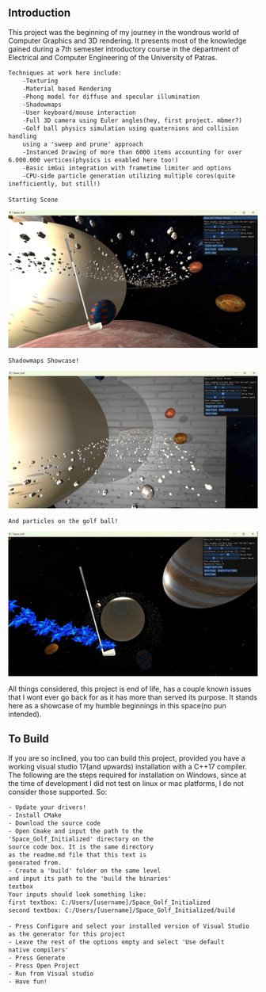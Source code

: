 Introduction
------------

This project was the beginning of my journey in the wondrous world of 
Computer Graphics and 3D rendering. It presents most of the knowledge gained
during a 7th semester introductory course in the department of Electrical and Computer
Engineering of the University of Patras.

	Techniques at work here include:
	    -Texturing
	    -Material based Rendering
	    -Phong model for diffuse and specular illumination
	    -Shadowmaps
	    -User keyboard/mouse interaction
	    -Full 3D camera using Euler angles(hey, first project. mbmer?)
	    -Golf ball physics simulation using quaternions and collision handling
	    using a 'sweep and prune' approach
	    -Instanced Drawing of more than 6000 items accounting for over 6.000.000 vertices(physics is enabled here too!)
	    -Basic imGui integration with frametime limiter and options
	    -CPU-side particle generation utilizing multiple cores(quite inefficiently, but still!)
	
	Starting Scene
	
![alt text](https://github.com/TeoSkyBlue/Space_Golf_Initialized/blob/main/screenshots/default.png?raw=true)
	
	Shadowmaps Showcase!
	
![alt text](https://github.com/TeoSkyBlue/Space_Golf_Initialized/blob/main/screenshots/shadowmaps.png?raw=true)	
	
	And particles on the golf ball!

![alt text](https://github.com/TeoSkyBlue/Space_Golf_Initialized/blob/main/screenshots/particles.png?raw=true)	


All things considered, this project is end of life, has a couple known issues that I wont ever go back for
as it has more than served its purpose. It stands here as a showcase of my humble 
beginnings in this space(no pun intended).

To Build
------------

If you are so inclined, you too can build this project, provided you have a 
working visual studio 17(and upwards) installation with a C++17 compiler.
The following are the steps required for installation on Windows, since 
at the time of development I did not test on linux or mac platforms, I do not consider those supported. So:
	
	- Update your drivers!
	- Install CMake
	- Download the source code
	- Open Cmake and input the path to the 
	'Space_Golf_Initialized' directory on the
	source code box. It is the same directory
	as the readme.md file that this text is 
	generated from.
	- Create a 'build' folder on the same level
	and input its path to the 'build the binaries'
	textbox
	Your inputs should look something like:
	first textbox: C:/Users/[username]/Space_Golf_Initialized
	second textbox: C:/Users/[username]/Space_Golf_Initialized/build
	
	- Press Configure and select your installed version of Visual Studio
	as the generator for this project
	- Leave the rest of the options empty and select 'Use default
	native compilers'
	- Press Generate 
	- Press Open Project
	- Run from Visual studio
	- Have fun!
